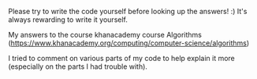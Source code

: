 Please try to write the code yourself before looking up the answers! :) 
It's always rewarding to write it yourself.

My answers to the course khanacademy course Algorithms (https://www.khanacademy.org/computing/computer-science/algorithms)

I tried to comment on various parts of my code to help explain it more (especially on the parts I had trouble with). 

